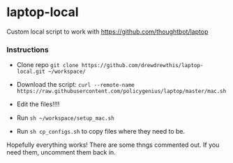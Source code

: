 # laptop-local
Custom local script to work with https://github.com/thoughtbot/laptop

### Instructions

- Clone repo
`git clone https://github.com/drewdrewthis/laptop-local.git ~/workspace/` 

- Download the script:
`curl --remote-name https://raw.githubusercontent.com/policygenius/laptop/master/mac.sh`

- Edit the files!!!!

- Run
`sh ~/workspace/setup_mac.sh`

- Run `sh cp_configs.sh` to copy files where they need to be.

Hopefully everything works!
There are some thngs commented out. If you need them, uncomment them back in.
